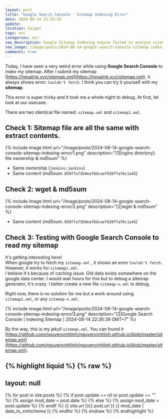 ```yaml
---
layout: post
title: "Google Search Console - Sitemap Indexing Error"
date: 2024-08-14 22:35:19
update:
location: Saigon
tags: etc
categories: etc
seo_description: Google Sitemap Indexing engine failed to analyze sitemap.xml
seo_image: /image/posts/2024-08-14-google-search-console-sitemap-indexing-error/sep.png
comments: true
---
```


Today, I have seen a very weird error while using **Google Search Console** to index my sitemap. After I submit my sitemap [https://hexalink.xyz/sitemap.xml](https://hexalink.xyz/sitemap.xml).
it always shows error: `Couldn't fetch`. I think you can try it yourself with my **sitemap**.

This error is super tricky and it took me a whole night to debug. At first, let look at our usecase.

There are two identical file named: `sitemap.xml` and `sitemap1.xml`.

## Check 1: Sitemap file are all the same with extract contents.

{% include image.html url="/image/posts/2024-08-14-google-search-console-sitemap-indexing-error/1.png" description="[1][nginx directory]: file ownership & md5sum" %}

- Same ownership (`jenkins:jenkins`)
- Same content (md5sum: `859ffa73b9eaf8dcaef920ffafbc1a45`)

## Check 2: wget & md5sum
{% include image.html url="/image/posts/2024-08-14-google-search-console-sitemap-indexing-error/2.png" description="[2]wget & md5sum" %}
- Same content (md5sum: `859ffa73b9eaf8dcaef920ffafbc1a45`)


## Check 3: Testing with **Google Search Console** to read my sitemap
It's getting interesting here! <br>
When google try to fetch my `sitemap.xml` , it shows an error `Couldn't fetch`. However, it works for `sitemap1.xml`.<br>
I believe it's because of caching issue. Old data exists somewhere on the google data center. I would wait hours for this but to debug a sitemap generator, it's crazy. I better create a new file `sitemap-n.xml` to debug.


Right now, there is no solution for me but a work-around using `sitemap1.xml`, or any `sitemap-n.xml`.

{% include image.html url="/image/posts/2024-08-14-google-search-console-sitemap-indexing-error/3.png" description="[3]Google Search Console | Indexing Sitemap | 2024-08-14 22:26:39 GMT+7" %}

By the way, this is my jekyll `sitemap.xml`. You can found it [https://github.com/nguyenvinhlinh/nguyenvinhlinh.github.io/blob/master/sitemap.xml](https://github.com/nguyenvinhlinh/nguyenvinhlinh.github.io/blob/master/sitemap.xml).

{% highlight liquid %}
{% raw %}
---
layout: null
---
<?xml version="1.0" encoding="UTF-8"?>
<urlset
    xmlns="http://www.sitemaps.org/schemas/sitemap/0.9"
    xmlns:xsi="http://www.w3.org/2001/XMLSchema-instance"
    xsi:schemaLocation="http://www.sitemaps.org/schemas/sitemap/0.9 http://www.sitemaps.org/schemas/sitemap/0.9/sitemap.xsd">
{% for post in site.posts %}
{%   if post.update == nil or post.update == ""  %}
{%     assign mod_date = post.date %}
{%   else %}
{%     assign mod_date = post.update %}
{%   endif %}
<url>
  <loc>{{ site.url }}{{ post.url }}</loc>
  <lastmod>{{ mod_date | date_to_xmlschema }}</lastmod>
</url>
{% endfor %}
</urlset>
{% endraw %}
{% endhighlight %}
